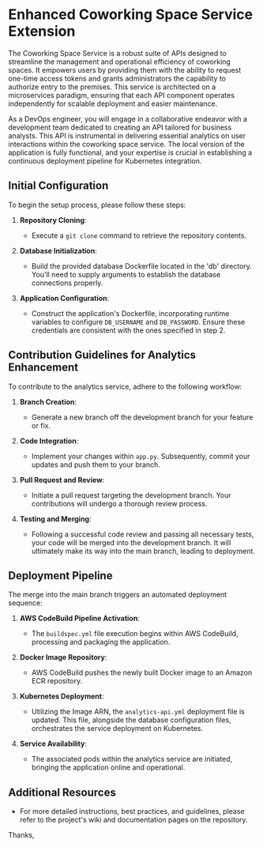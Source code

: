# Enhanced Coworking Space Service Extension

The Coworking Space Service is a robust suite of APIs designed to streamline the management and operational efficiency of coworking spaces. It empowers users by providing them with the ability to request one-time access tokens and grants administrators the capability to authorize entry to the premises. This service is architected on a microservices paradigm, ensuring that each API component operates independently for scalable deployment and easier maintenance.

As a DevOps engineer, you will engage in a collaborative endeavor with a development team dedicated to creating an API tailored for business analysts. This API is instrumental in delivering essential analytics on user interactions within the coworking space service. The local version of the application is fully functional, and your expertise is crucial in establishing a continuous deployment pipeline for Kubernetes integration.

## Initial Configuration

To begin the setup process, please follow these steps:

1. **Repository Cloning**:
   - Execute a `git clone` command to retrieve the repository contents.

2. **Database Initialization**:
   - Build the provided database Dockerfile located in the 'db' directory. You'll need to supply arguments to establish the database connections properly.

3. **Application Configuration**:
   - Construct the application's Dockerfile, incorporating runtime variables to configure `DB_USERNAME` and `DB_PASSWORD`. Ensure these credentials are consistent with the ones specified in step 2.

## Contribution Guidelines for Analytics Enhancement

To contribute to the analytics service, adhere to the following workflow:

1. **Branch Creation**:
   - Generate a new branch off the development branch for your feature or fix.

2. **Code Integration**:
   - Implement your changes within `app.py`. Subsequently, commit your updates and push them to your branch.

3. **Pull Request and Review**:
   - Initiate a pull request targeting the development branch. Your contributions will undergo a thorough review process.

4. **Testing and Merging**:
   - Following a successful code review and passing all necessary tests, your code will be merged into the development branch. It will ultimately make its way into the main branch, leading to deployment.

## Deployment Pipeline

The merge into the main branch triggers an automated deployment sequence:

1. **AWS CodeBuild Pipeline Activation**:
   - The `buildspec.yml` file execution begins within AWS CodeBuild, processing and packaging the application.

2. **Docker Image Repository**:
   - AWS CodeBuild pushes the newly built Docker image to an Amazon ECR repository.

3. **Kubernetes Deployment**:
   - Utilizing the Image ARN, the `analytics-api.yml` deployment file is updated. This file, alongside the database configuration files, orchestrates the service deployment on Kubernetes.

4. **Service Availability**:
   - The associated pods within the analytics service are initiated, bringing the application online and operational.

## Additional Resources

- For more detailed instructions, best practices, and guidelines, please refer to the project's wiki and documentation pages on the repository.

Thanks,